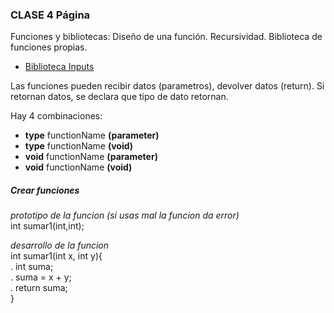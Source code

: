 ### CLASE 4 Página
Funciones y bibliotecas: Diseño de una función. Recursividad. Biblioteca de funciones propias.
- [Biblioteca Inputs](https://www.utnfravirtual.org.ar/pluginfile.php/10484/mod_folder/content/0/biblioteca_input_v2.pdf?forcedownload=1)<br>

Las funciones pueden recibir datos (parametros), devolver datos (return). Si retornan datos, se declara que tipo de dato retornan.<br>

Hay 4 combinaciones:

- **type** functionName **(parameter)**
- **type** functionName **(void)**
- **void** functionName **(parameter)**
- **void** functionName **(void)**

##### Crear funciones
*prototipo de la funcion (si usas mal la funcion da error)*  <br>
int sumar1(int,int);  <br>

*desarrollo de la funcion*  <br>
int sumar1(int x, int y){  <br>
.    int suma;  <br>
.    suma = x + y;  <br>
.    return suma;  <br>
}  <br>